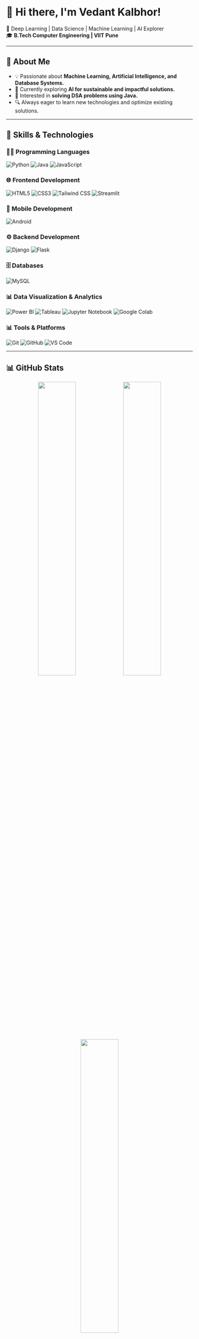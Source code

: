 # 👋 Hi there, I'm Vedant Kalbhor!
🚀 Deep Learning | Data Science | Machine Learning | AI Explorer  
🎓 **B.Tech Computer Engineering | VIIT Pune**

---

## 🌟 About Me
- 💡 Passionate about **Machine Learning, Artificial Intelligence, and Database Systems.**
- 🌱 Currently exploring **AI for sustainable and impactful solutions.**
- 🎯 Interested in **solving DSA problems using Java.**
- 🔍 Always eager to learn new technologies and optimize existing solutions.

---

## 🚀 Skills & Technologies
### 👨‍💻 Programming Languages
![Python](https://img.shields.io/badge/Python-3.9-blue?logo=python)
![Java](https://img.shields.io/badge/Java-ED8B00?logo=java&logoColor=white)
![JavaScript](https://img.shields.io/badge/JavaScript-F7DF1E?logo=javascript&logoColor=black)

### 🌐 Frontend Development
![HTML5](https://img.shields.io/badge/HTML5-E34F26?logo=html5&logoColor=white)
![CSS3](https://img.shields.io/badge/CSS3-1572B6?logo=css3&logoColor=white)
![Tailwind CSS](https://img.shields.io/badge/Tailwind%20CSS-06B6D4?logo=tailwind-css&logoColor=white)
![Streamlit](https://img.shields.io/badge/Streamlit-FF4B4B?logo=streamlit&logoColor=white)

### 📱 Mobile Development
![Android](https://img.shields.io/badge/Android%20Development-3DDC84?logo=android&logoColor=white)

### ⚙️ Backend Development
![Django](https://img.shields.io/badge/Django-092E20?logo=django&logoColor=white)
![Flask](https://img.shields.io/badge/Flask-000000?logo=flask&logoColor=white)

### 🗄️ Databases
![MySQL](https://img.shields.io/badge/MySQL-4479A1?logo=mysql&logoColor=white)

### 📊 Data Visualization & Analytics
![Power BI](https://img.shields.io/badge/Power%20BI-F2C811?logo=power-bi&logoColor=black)
![Tableau](https://img.shields.io/badge/Tableau-E97627?logo=tableau&logoColor=white)
![Jupyter Notebook](https://img.shields.io/badge/Jupyter-F37626?logo=jupyter&logoColor=white)
![Google Colab](https://img.shields.io/badge/Google%20Colab-F9AB00?logo=google-colab&logoColor=black)

### 📊 Tools & Platforms
![Git](https://img.shields.io/badge/Git-F05032?logo=git&logoColor=white)
![GitHub](https://img.shields.io/badge/GitHub-181717?logo=github&logoColor=white)
![VS Code](https://img.shields.io/badge/VS%20Code-0078d7?logo=visual-studio-code&logoColor=white)

---

## 📊 GitHub Stats
<p align="center">
  <img src="https://github-readme-stats.vercel.app/api?username=Vedant-Kalbhor&show_icons=true&theme=radical" width="45%">
  <img src="https://github-readme-streak-stats.herokuapp.com/?user=Vedant-Kalbhor&theme=radical" width="45%">
</p>

<p align="center">
  <img src="https://github-readme-stats.vercel.app/api/top-langs/?username=Vedant-Kalbhor&layout=compact&theme=radical" width="45%">
</p>

---

## 🌐 Connect with Me
- 💼 [LinkedIn](https://www.linkedin.com/in/vedant-kalbhor-2948b627a/)
- 🌐 [Portfolio]()
- 📫 [Email Me](mailto:vedantkalbhor2005@gmail.com)

---


